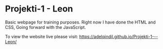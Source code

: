 # Projekti-1 - Leon
Basic webpage for training purposes. 
Right now I have done the HTML and CSS, Going forward with the JavaScript. 

To view the website live please visit: 
  https://adelqindil.github.io/Projekti-1---Leon/
